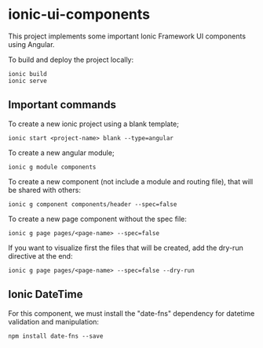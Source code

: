 # ionic-ui-components
This project implements some important Ionic Framework UI components using Angular.

To build and deploy the project locally:
```
ionic build
ionic serve
```

## Important commands
To create a new ionic project using a blank template;
```
ionic start <project-name> blank --type=angular
```
To create a new angular module;
```
ionic g module components
```
To create a new component (not include a module and routing file), that will be shared with others:
```
ionic g component components/header --spec=false
```
To create a new page component without the spec file:
```
ionic g page pages/<page-name> --spec=false
```
If you want to visualize first the files that will be created, add the dry-run directive at the end:
```
ionic g page pages/<page-name> --spec=false --dry-run
```

## Ionic DateTime
For this component, we must install the "date-fns" dependency for datetime validation and manipulation:
```
npm install date-fns --save
```
